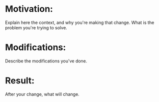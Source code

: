 # Motivation:

Explain here the context, and why you're making that change. What is the problem
you're trying to solve.

# Modifications:

Describe the modifications you've done.

# Result:

After your change, what will change.
